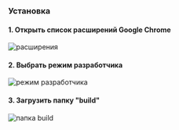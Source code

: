 ### Установка

#### 1. Открыть список расширений Google Chrome

![расширения](https://i.ibb.co/4sLbxgt/step1.jpg)

#### 2. Выбрать режим разработчика

![режим разработчика](https://i.ibb.co/pjJwGQg/step2.jpg)

#### 3. Загрузить папку "build"

![папка build](https://i.ibb.co/JnB7Wmp/step3.jpg)